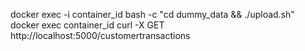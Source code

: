 docker exec -i container_id bash -c "cd dummy_data && ./upload.sh"
docker exec container_id curl -X GET http://localhost:5000/customertransactions
